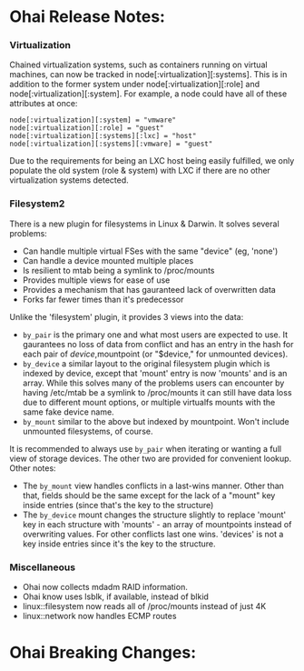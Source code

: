 <!---
This file is reset every time a new release is done. The contents of this file are for the currently unreleased version.

Example Note:

## Example Heading
Details about the thing that changed that needs to get included in the Release Notes in markdown.
-->
# Ohai Release Notes:

### Virtualization

Chained virtualization systems, such as containers running on virtual machines, can now be tracked in
node[:virtualization][:systems]. This is in addition to the former system under node[:virtualization][:role] and
node[:virtualization][:system]. For example, a node could have all of these attributes at once:

```
node[:virtualization][:system] = "vmware"
node[:virtualization][:role] = "guest"
node[:virtualization][:systems][:lxc] = "host"
node[:virtualization][:systems][:vmware] = "guest"
```

Due to the requirements for being an LXC host being easily fulfilled, we only
populate the old system (role & system) with LXC if there are no other virtualization systems detected.


### Filesystem2

There is a new plugin for filesystems in Linux & Darwin. It solves several
problems:
* Can handle multiple virtual FSes with the same "device" (eg, 'none')
* Can handle a device mounted multiple places
* Is resilient to mtab being a symlink to /proc/mounts
* Provides multiple views for ease of use
* Provides a mechanism that has gauranteed lack of overwritten data
* Forks far fewer times than it's predecessor

Unlike the 'filesystem' plugin, it provides 3 views into the data:

* `by_pair` is the primary one and what most users are expected to use. It
  gaurantees no loss of data from conflict and has an entry in the hash for each
  pair of $device,$mountpoint (or "$device," for unmounted devices).
* `by_device` a similar layout to the original filesystem plugin which is
  indexed by device, except that 'mount' entry is now 'mounts' and is an array.
  While this solves many of the problems users can encounter by having /etc/mtab
  be a symlink to /proc/mounts it can still have data loss due to different
  mount options, or multiple virtualfs mounts with the same fake device name.
* `by_mount` similar to the above but indexed by mountpoint. Won't include
  unmounted filesystems, of course.

It is recommended to always use `by_pair` when iterating or wanting a full view
of storage devices. The other two are provided for convenient lookup. Other
notes:

* The `by_mount` view handles conflicts in a last-wins manner. Other than that,
  fields should be the same except for the lack of a "mount" key inside entries
  (since that's the key to the structure)
* The `by_device` mount changes the structure slightly to replace 'mount' key in
  each structure with 'mounts' - an array of mountpoints instead of overwriting
  values. For other conflicts last one wins. 'devices' is not a key inside
  entries since it's the key to the structure.

### Miscellaneous

* Ohai now collects mdadm RAID information.
* Ohai know uses lsblk, if available, instead of blkid
* linux::filesystem now reads all of /proc/mounts instead of just 4K
* linux::network now handles ECMP routes

# Ohai Breaking Changes:
